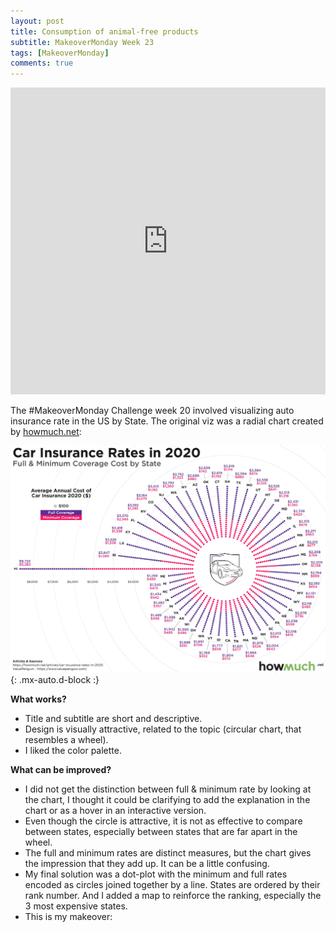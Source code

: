 ```yaml
---
layout: post
title: Consumption of animal-free products
subtitle: MakeoverMonday Week 23
tags: [MakeoverMonday]
comments: true
---
```


<iframe title="How often do British people with different food habits consume animal-free products?" aria-label="Split Bars" id="datawrapper-chart-qHw1A" src="https://datawrapper.dwcdn.net/qHw1A/3/" scrolling="no" frameborder="0" style="width: 0; min-width: 100% !important; border: none;" height="491"></iframe><script type="text/javascript">!function(){"use strict";window.addEventListener("message",(function(a){if(void 0!==a.data["datawrapper-height"])for(var e in a.data["datawrapper-height"]){var t=document.getElementById("datawrapper-chart-"+e)||document.querySelector("iframe[src*='"+e+"']");t&&(t.style.height=a.data["datawrapper-height"][e]+"px")}}))}();
</script>


The #MakeoverMonday Challenge week 20 involved visualizing auto insurance rate in the US by State. The original viz was a radial chart created by [howmuch.net](https://howmuch.net/articles/car-insurance-rates-in-2020):

![Viz](/assets/img/car-insurance-rates-in-2020.jpg){: .mx-auto.d-block :}


**What works?**
 
* Title and subtitle are short and descriptive.
* Design is visually attractive, related to the topic (circular chart, that resembles a wheel).
* I liked the color palette.
 
**What can be improved?**
 
* I did not get the distinction between full & minimum rate by looking at the chart, I thought it could be clarifying to add the explanation in the chart or as a hover in an interactive version.
* Even though the circle is attractive, it is not as effective to compare between states, especially between states that are far apart in the wheel.
* The full and minimum rates are distinct measures, but the chart gives the impression that they add up. It can be a little confusing.
* My final solution was a dot-plot with the minimum and full rates encoded as circles joined together by a line. States are ordered by their rank number. And I added a map to reinforce the ranking, especially the 3 most expensive states.
* This is my makeover:

